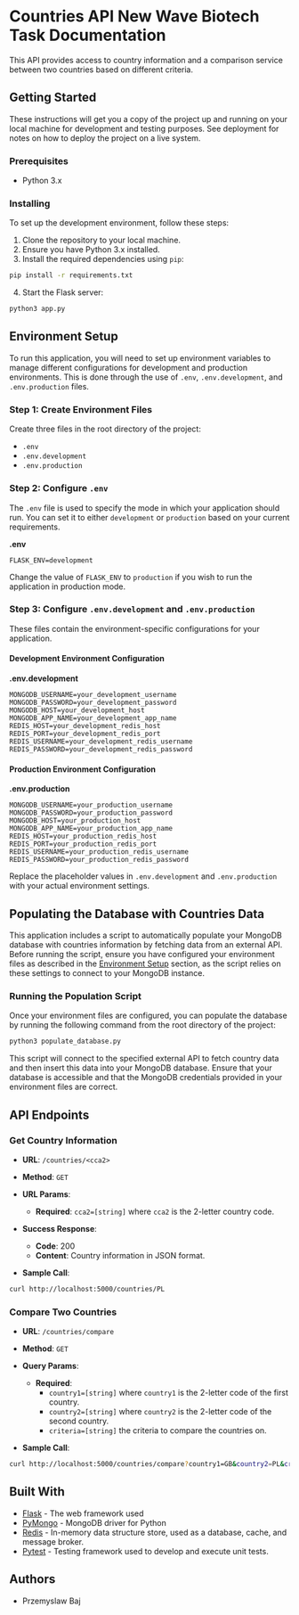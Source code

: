 # Countries API New Wave Biotech Task Documentation

This API provides access to country information and a comparison service between two countries based on different criteria.

## Getting Started

These instructions will get you a copy of the project up and running on your local machine for development and testing purposes. See deployment for notes on how to deploy the project on a live system.

### Prerequisites

- Python 3.x

### Installing

To set up the development environment, follow these steps:

1. Clone the repository to your local machine.
2. Ensure you have Python 3.x installed.
3. Install the required dependencies using `pip`:
```bash
pip install -r requirements.txt
```
4. Start the Flask server:
```bash
python3 app.py
```

## Environment Setup

To run this application, you will need to set up environment variables to manage different configurations for development and production environments. This is done through the use of `.env`, `.env.development`, and `.env.production` files.

### Step 1: Create Environment Files

Create three files in the root directory of the project:

- `.env`
- `.env.development`
- `.env.production`

### Step 2: Configure `.env`

The `.env` file is used to specify the mode in which your application should run. You can set it to either `development` or `production` based on your current requirements.

**.env**
```plaintext
FLASK_ENV=development
```

Change the value of `FLASK_ENV` to `production` if you wish to run the application in production mode.

### Step 3: Configure `.env.development` and `.env.production`

These files contain the environment-specific configurations for your application.

#### Development Environment Configuration

**.env.development**
```plaintext
MONGODB_USERNAME=your_development_username
MONGODB_PASSWORD=your_development_password
MONGODB_HOST=your_development_host
MONGODB_APP_NAME=your_development_app_name
REDIS_HOST=your_development_redis_host
REDIS_PORT=your_development_redis_port
REDIS_USERNAME=your_development_redis_username
REDIS_PASSWORD=your_development_redis_password
```

#### Production Environment Configuration

**.env.production**
```plaintext
MONGODB_USERNAME=your_production_username
MONGODB_PASSWORD=your_production_password
MONGODB_HOST=your_production_host
MONGODB_APP_NAME=your_production_app_name
REDIS_HOST=your_production_redis_host
REDIS_PORT=your_production_redis_port
REDIS_USERNAME=your_production_redis_username
REDIS_PASSWORD=your_production_redis_password
```

Replace the placeholder values in `.env.development` and `.env.production` with your actual environment settings.

## Populating the Database with Countries Data

This application includes a script to automatically populate your MongoDB database with countries information by fetching data from an external API. Before running the script, ensure you have configured your environment files as described in the [Environment Setup](#environment-setup) section, as the script relies on these settings to connect to your MongoDB instance.

### Running the Population Script

Once your environment files are configured, you can populate the database by running the following command from the root directory of the project:

```bash
python3 populate_database.py
```

This script will connect to the specified external API to fetch country data and then insert this data into your MongoDB database. Ensure that your database is accessible and that the MongoDB credentials provided in your environment files are correct.

## API Endpoints

### Get Country Information

- **URL**: `/countries/<cca2>`
- **Method**: `GET`
- **URL Params**: 
  - **Required**: `cca2=[string]` where `cca2` is the 2-letter country code.

- **Success Response**:
  - **Code**: 200 
  - **Content**: Country information in JSON format.

- **Sample Call**: 
```bash
curl http://localhost:5000/countries/PL
```

### Compare Two Countries

- **URL**: `/countries/compare`
- **Method**: `GET`
- **Query Params**: 
  - **Required**: 
    - `country1=[string]` where `country1` is the 2-letter code of the first country.
    - `country2=[string]` where `country2` is the 2-letter code of the second country.
    - `criteria=[string]` the criteria to compare the countries on.

- **Sample Call**: 
```bash
curl http://localhost:5000/countries/compare?country1=GB&country2=PL&criteria=population
```

## Built With

- [Flask](http://flask.pocoo.org/) - The web framework used
- [PyMongo](https://api.mongodb.com/python/current/) - MongoDB driver for Python
- [Redis](https://redis.io/) - In-memory data structure store, used as a database, cache, and message broker.
- [Pytest](https://pytest.org/) - Testing framework used to develop and execute unit tests.

## Authors

- Przemyslaw Baj


